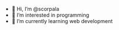 - 👋 Hi, I’m @scorpala
- 👀 I’m interested in programming
- 🌱 I’m currently learning web development

<!---
scorpala/scorpala is a ✨ special ✨ repository because its `README.md` (this file) appears on your GitHub profile.
You can click the Preview link to take a look at your changes.
--->
